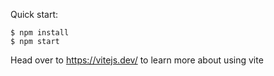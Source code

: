 Quick start:

```
$ npm install
$ npm start
````

Head over to https://vitejs.dev/ to learn more about using vite


